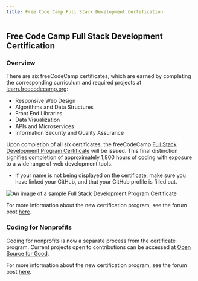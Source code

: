 ```yaml
---
title: Free Code Camp Full Stack Development Certification
---
```

## Free Code Camp Full Stack Development Certification

### Overview

There are six freeCodeCamp certificates, which are earned by completing the corresponding curriculum and required projects at [learn.freecodecamp.org](https://learn.freecodecamp.org/):

- Responsive Web Design
- Algorithms and Data Structures
- Front End Libraries
- Data Visualization
- APIs and Microservices
- Information Security and Quality Assurance

Upon completion of all six certificates, the freeCodeCamp [Full Stack Development Program Certificate](https://guide.freecodecamp.org/meta/free-code-camp-full-stack-development-certification/) will be issued. This final distinction signifies completion of approximately 1,800 hours of coding with exposure to a wide range of web development tools.

* If your name is not being displayed on the certificate, make sure you have linked your GitHub, and that your GitHub profile is filled out.

![An image of a sample Full Stack Development Program Certificate](//discourse-user-assets.s3.amazonaws.com/original/2X/1/1150a2e2473730df906909f820e3d8fdf54d6c14.png)

For more information about the new certification program, see the forum post [here](https://www.freecodecamp.org/forum/t/freecodecamps-new-certificates-heres-how-were-rolling-them-out/141618).

### Coding for Nonprofits

Coding for nonprofits is now a separate process from the certificate program. Current projects open to contributions can be accessed at [Open Source for Good](https://www.freecodecamp.org/nonprofits/).

For more information about the new certification program, see the forum post [here](https://www.freecodecamp.org/forum/t/freecodecamps-new-certificates-heres-how-were-rolling-them-out/141618).


